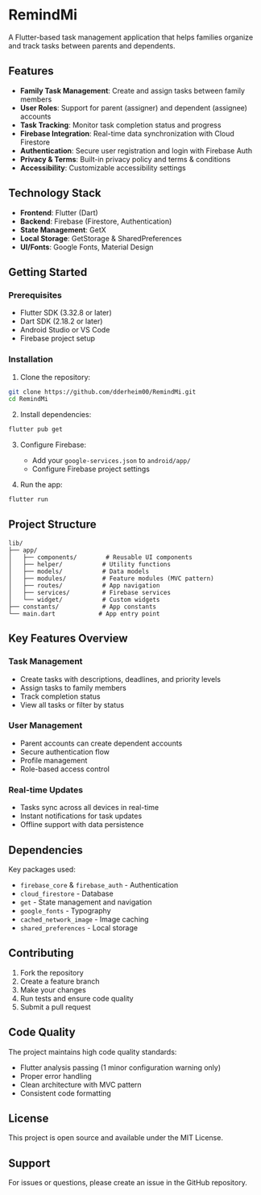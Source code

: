 # RemindMi

A Flutter-based task management application that helps families organize and track tasks between parents and dependents.

## Features

- **Family Task Management**: Create and assign tasks between family members
- **User Roles**: Support for parent (assigner) and dependent (assignee) accounts
- **Task Tracking**: Monitor task completion status and progress
- **Firebase Integration**: Real-time data synchronization with Cloud Firestore
- **Authentication**: Secure user registration and login with Firebase Auth
- **Privacy & Terms**: Built-in privacy policy and terms & conditions
- **Accessibility**: Customizable accessibility settings

## Technology Stack

- **Frontend**: Flutter (Dart)
- **Backend**: Firebase (Firestore, Authentication)
- **State Management**: GetX
- **Local Storage**: GetStorage & SharedPreferences
- **UI/Fonts**: Google Fonts, Material Design

## Getting Started

### Prerequisites

- Flutter SDK (3.32.8 or later)
- Dart SDK (2.18.2 or later)
- Android Studio or VS Code
- Firebase project setup

### Installation

1. Clone the repository:
```bash
git clone https://github.com/dderheim00/RemindMi.git
cd RemindMi
```

2. Install dependencies:
```bash
flutter pub get
```

3. Configure Firebase:
   - Add your `google-services.json` to `android/app/`
   - Configure Firebase project settings

4. Run the app:
```bash
flutter run
```

## Project Structure

```
lib/
├── app/
│   ├── components/        # Reusable UI components
│   ├── helper/           # Utility functions
│   ├── models/           # Data models
│   ├── modules/          # Feature modules (MVC pattern)
│   ├── routes/           # App navigation
│   ├── services/         # Firebase services
│   └── widget/           # Custom widgets
├── constants/            # App constants
└── main.dart            # App entry point
```

## Key Features Overview

### Task Management
- Create tasks with descriptions, deadlines, and priority levels
- Assign tasks to family members
- Track completion status
- View all tasks or filter by status

### User Management
- Parent accounts can create dependent accounts
- Secure authentication flow
- Profile management
- Role-based access control

### Real-time Updates
- Tasks sync across all devices in real-time
- Instant notifications for task updates
- Offline support with data persistence

## Dependencies

Key packages used:
- `firebase_core` & `firebase_auth` - Authentication
- `cloud_firestore` - Database
- `get` - State management and navigation
- `google_fonts` - Typography
- `cached_network_image` - Image caching
- `shared_preferences` - Local storage

## Contributing

1. Fork the repository
2. Create a feature branch
3. Make your changes
4. Run tests and ensure code quality
5. Submit a pull request

## Code Quality

The project maintains high code quality standards:
- Flutter analysis passing (1 minor configuration warning only)
- Proper error handling
- Clean architecture with MVC pattern
- Consistent code formatting

## License

This project is open source and available under the MIT License.

## Support

For issues or questions, please create an issue in the GitHub repository.